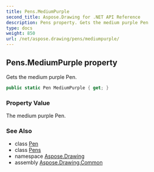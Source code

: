 ```yaml
---
title: Pens.MediumPurple
second_title: Aspose.Drawing for .NET API Reference
description: Pens property. Gets the medium purple Pen
type: docs
weight: 850
url: /net/aspose.drawing/pens/mediumpurple/
---
```

## Pens.MediumPurple property

Gets the medium purple Pen.

```csharp
public static Pen MediumPurple { get; }
```

### Property Value

The medium purple Pen.

### See Also

* class [Pen](../../pen/)
* class [Pens](../)
* namespace [Aspose.Drawing](../../pens/)
* assembly [Aspose.Drawing.Common](../../../)


